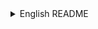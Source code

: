 </details>

<details>
<summary> English README</summary>

# 🏰 2D Tower Defense Game (English)

## ✨ Overview  
This is a 2D Tower Defense game built with Pygame by team8 for Open Source Software Project!

## 🎮 Key Features  
- **Towers**: Build towers like Basic, Sniper, and Slow Tower with unique abilities.  
- **Wave System**: Use the Wave Manager to face stronger enemies over time.  
- **Intuitive UI**: Includes shop, gold counter, next wave button, and pause button.  
- **Scenes**: Includes Main Menu, Gameplay, Pause, Game Over, and Clear.  
- **Unique Enemy**: Defend against enemies looks like one of developers.   
- **Tower Placement Limits**: Towers cannot be placed near paths or on existing towers.

## 🕹️ How to Play  
1. Select a tower → 2. Place the tower → 3. Start the wave → 4. Defend → 5. Earn gold  
- Win by clearing all waves  
- Lose if too many enemies reach the base

## ⚙️ Controls  
- Mouse: Place towers, click UI buttons  
- Keyboard: `P` for pause

## 🧩 Game Components  
- `main.py`: Game loop and state management  
- `enemies.py`: Enemy unit classes  
- `tower.py`: Tower and bullet classes  
- `wave_manager.py`: Manages enemy waves  
- `UI.py`: Buttons, shop, and text display  
- `Scene.py`: Game scene layouts

## 🛠️ Installation & Execution  
```bash
pip install pygame
python main.py
``` 

## 🧑‍💻 Team
Team8

## 📜 License
MIT License

</details>
